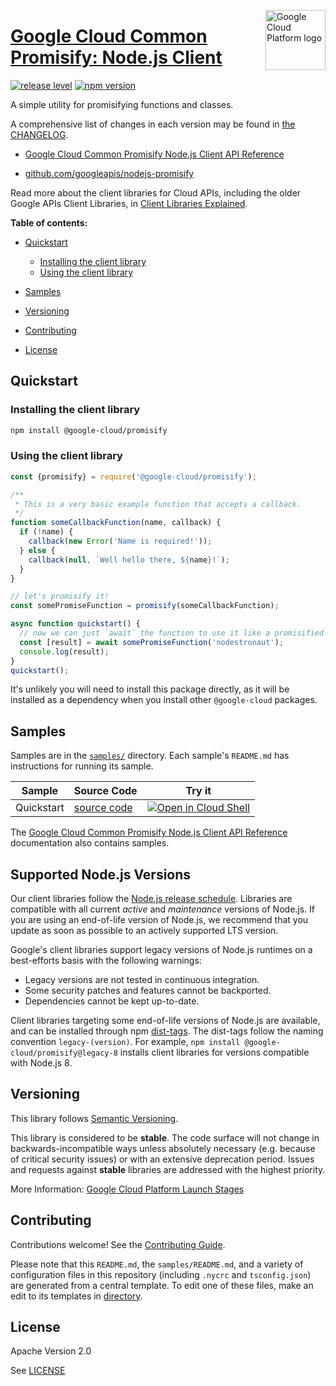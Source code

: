 [//]: # "This README.md file is auto-generated, all changes to this file will be lost."
[//]: # "To regenerate it, use `python -m synthtool`."
<img src="https://avatars2.githubusercontent.com/u/2810941?v=3&s=96" alt="Google Cloud Platform logo" title="Google Cloud Platform" align="right" height="96" width="96"/>

# [Google Cloud Common Promisify: Node.js Client](https://github.com/googleapis/nodejs-promisify)

[![release level](https://img.shields.io/badge/release%20level-stable-brightgreen.svg?style=flat)](https://cloud.google.com/terms/launch-stages)
[![npm version](https://img.shields.io/npm/v/@google-cloud/promisify.svg)](https://www.npmjs.org/package/@google-cloud/promisify)




A simple utility for promisifying functions and classes.


A comprehensive list of changes in each version may be found in
[the CHANGELOG](https://github.com/googleapis/nodejs-promisify/blob/main/CHANGELOG.md).

* [Google Cloud Common Promisify Node.js Client API Reference][client-docs]

* [github.com/googleapis/nodejs-promisify](https://github.com/googleapis/nodejs-promisify)

Read more about the client libraries for Cloud APIs, including the older
Google APIs Client Libraries, in [Client Libraries Explained][explained].

[explained]: https://cloud.google.com/apis/docs/client-libraries-explained

**Table of contents:**


* [Quickstart](#quickstart)

  * [Installing the client library](#installing-the-client-library)
  * [Using the client library](#using-the-client-library)
* [Samples](#samples)
* [Versioning](#versioning)
* [Contributing](#contributing)
* [License](#license)

## Quickstart

### Installing the client library

```bash
npm install @google-cloud/promisify
```


### Using the client library

```javascript
const {promisify} = require('@google-cloud/promisify');

/**
 * This is a very basic example function that accepts a callback.
 */
function someCallbackFunction(name, callback) {
  if (!name) {
    callback(new Error('Name is required!'));
  } else {
    callback(null, `Well hello there, ${name}!`);
  }
}

// let's promisify it!
const somePromiseFunction = promisify(someCallbackFunction);

async function quickstart() {
  // now we can just `await` the function to use it like a promisified method
  const [result] = await somePromiseFunction('nodestronaut');
  console.log(result);
}
quickstart();

```
It's unlikely you will need to install this package directly, as it will be
installed as a dependency when you install other `@google-cloud` packages.


## Samples

Samples are in the [`samples/`](https://github.com/googleapis/nodejs-promisify/tree/main/samples) directory. Each sample's `README.md` has instructions for running its sample.

| Sample                      | Source Code                       | Try it |
| --------------------------- | --------------------------------- | ------ |
| Quickstart | [source code](https://github.com/googleapis/nodejs-promisify/blob/main/samples/quickstart.js) | [![Open in Cloud Shell][shell_img]](https://console.cloud.google.com/cloudshell/open?git_repo=https://github.com/googleapis/nodejs-promisify&page=editor&open_in_editor=samples/quickstart.js,samples/README.md) |



The [Google Cloud Common Promisify Node.js Client API Reference][client-docs] documentation
also contains samples.

## Supported Node.js Versions

Our client libraries follow the [Node.js release schedule](https://github.com/nodejs/release#release-schedule).
Libraries are compatible with all current _active_ and _maintenance_ versions of
Node.js.
If you are using an end-of-life version of Node.js, we recommend that you update
as soon as possible to an actively supported LTS version.

Google's client libraries support legacy versions of Node.js runtimes on a
best-efforts basis with the following warnings:

* Legacy versions are not tested in continuous integration.
* Some security patches and features cannot be backported.
* Dependencies cannot be kept up-to-date.

Client libraries targeting some end-of-life versions of Node.js are available, and
can be installed through npm [dist-tags](https://docs.npmjs.com/cli/dist-tag).
The dist-tags follow the naming convention `legacy-(version)`.
For example, `npm install @google-cloud/promisify@legacy-8` installs client libraries
for versions compatible with Node.js 8.

## Versioning

This library follows [Semantic Versioning](http://semver.org/).



This library is considered to be **stable**. The code surface will not change in backwards-incompatible ways
unless absolutely necessary (e.g. because of critical security issues) or with
an extensive deprecation period. Issues and requests against **stable** libraries
are addressed with the highest priority.






More Information: [Google Cloud Platform Launch Stages][launch_stages]

[launch_stages]: https://cloud.google.com/terms/launch-stages

## Contributing

Contributions welcome! See the [Contributing Guide](https://github.com/googleapis/nodejs-promisify/blob/main/CONTRIBUTING.md).

Please note that this `README.md`, the `samples/README.md`,
and a variety of configuration files in this repository (including `.nycrc` and `tsconfig.json`)
are generated from a central template. To edit one of these files, make an edit
to its templates in
[directory](https://github.com/googleapis/synthtool).

## License

Apache Version 2.0

See [LICENSE](https://github.com/googleapis/nodejs-promisify/blob/main/LICENSE)

[client-docs]: https://googleapis.dev/nodejs/promisify/latest

[shell_img]: https://gstatic.com/cloudssh/images/open-btn.png
[projects]: https://console.cloud.google.com/project
[billing]: https://support.google.com/cloud/answer/6293499#enable-billing

[auth]: https://cloud.google.com/docs/authentication/external/set-up-adc-local
